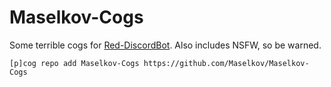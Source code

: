 # Maselkov-Cogs

Some terrible cogs for [Red-DiscordBot](https://github.com/Twentysix26/Red-DiscordBot). Also includes NSFW, so be warned.

`[p]cog repo add Maselkov-Cogs https://github.com/Maselkov/Maselkov-Cogs`

